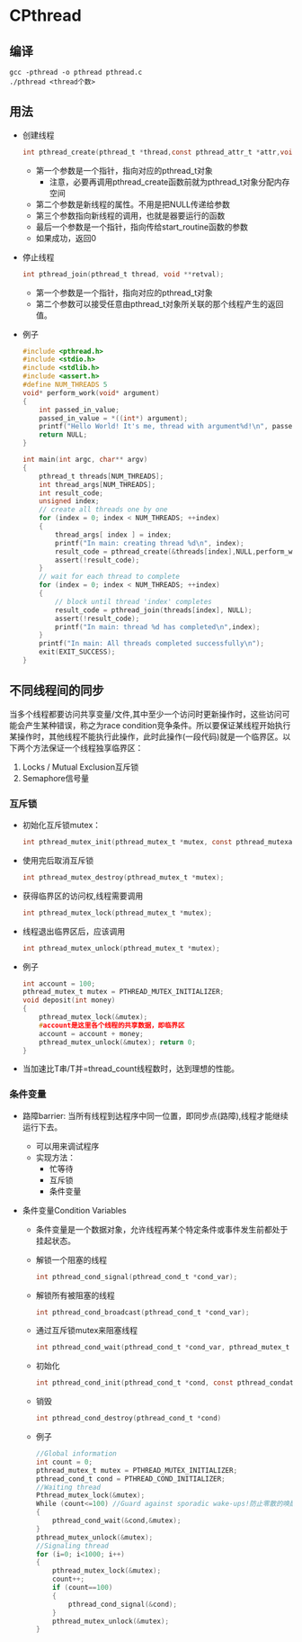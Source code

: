 # CPthread

## 编译

```
gcc -pthread -o pthread pthread.c
./pthread <thread个数>
```

## 用法

- 创建线程

  ```c
  int pthread_create(pthread_t *thread,const pthread_attr_t *attr,void *(*start_routine)(void *), void *arg);
  ```

  - 第一个参数是一个指针，指向对应的pthread_t对象
    - 注意，必要再调用pthread_create函数前就为pthread_t对象分配内存空间
  - 第二个参数是新线程的属性。不用是把NULL传递给参数
  - 第三个参数指向新线程的调用，也就是器要运行的函数
  - 最后一个参数是一个指针，指向传给start_routine函数的参数
  - 如果成功，返回0

- 停止线程

  ```c
  int pthread_join(pthread_t thread, void **retval);
  ```

  - 第一个参数是一个指针，指向对应的pthread_t对象
  - 第二个参数可以接受任意由pthread_t对象所关联的那个线程产生的返回值。

- 例子

  ```c
  #include <pthread.h>
  #include <stdio.h>
  #include <stdlib.h>
  #include <assert.h>
  #define NUM_THREADS 5
  void* perform_work(void* argument)
  {
      int passed_in_value;
      passed_in_value = *((int*) argument);
      printf("Hello World! It's me, thread with argument%d!\n", passed_in_value);
      return NULL;
  }
  
  int main(int argc, char** argv)
  {
      pthread_t threads[NUM_THREADS];
      int thread_args[NUM_THREADS];
      int result_code; 
      unsigned index; 
      // create all threads one by one
      for (index = 0; index < NUM_THREADS; ++index)
      {
          thread_args[ index ] = index;
          printf("In main: creating thread %d\n", index);
          result_code = pthread_create(&threads[index],NULL,perform_work, &thread_args[index]);
          assert(!result_code);
      }
      // wait for each thread to complete
      for (index = 0; index < NUM_THREADS; ++index)
      {
          // block until thread 'index' completes
          result_code = pthread_join(threads[index], NULL);
          assert(!result_code);
          printf("In main: thread %d has completed\n",index);
      }
      printf("In main: All threads completed successfully\n");
      exit(EXIT_SUCCESS);
  } 
  ```


## 不同线程间的同步

当多个线程都要访问共享变量/文件,其中至少一个访问时更新操作时，这些访问可能会产生某种错误，称之为race condition竞争条件。所以要保证某线程开始执行某操作时，其他线程不能执行此操作，此时此操作(一段代码)就是一个临界区。以下两个方法保证一个线程独享临界区：

1. Locks / Mutual     Exclusion互斥锁
2. Semaphore信号量

### 互斥锁

- 初始化互斥锁mutex：

  ```c
  int pthread_mutex_init(pthread_mutex_t *mutex, const pthread_mutexattr_t *attr);
  ```

- 使用完后取消互斥锁

  ```c
  int pthread_mutex_destroy(pthread_mutex_t *mutex);
  ```

- 获得临界区的访问权,线程需要调用

  ```c
  int pthread_mutex_lock(pthread_mutex_t *mutex);
  ```

- 线程退出临界区后，应该调用

  ```C
  int pthread_mutex_unlock(pthread_mutex_t *mutex);
  ```

- 例子

  ```C
  int account = 100;
  pthread_mutex_t mutex = PTHREAD_MUTEX_INITIALIZER;
  void deposit(int money)
  {
      pthread_mutex_lock(&mutex);
      #account是这里各个线程的共享数据，即临界区
      account = account + money;
      pthread_mutex_unlock(&mutex); return 0;
  }
  ```

- 当加速比T串/T并=thread_count线程数时，达到理想的性能。

### 条件变量

- 路障barrier: 当所有线程到达程序中同一位置，即同步点(路障),线程才能继续运行下去。

  - 可以用来调试程序
  - 实现方法：
    - 忙等待
    - 互斥锁
    - 条件变量

- 条件变量Condition Variables

  - 条件变量是一个数据对象，允许线程再某个特定条件或事件发生前都处于挂起状态。

  - 解锁一个阻塞的线程

    ```c
    int pthread_cond_signal(pthread_cond_t *cond_var);

  - 解锁所有被阻塞的线程

    ```C
    int pthread_cond_broadcast(pthread_cond_t *cond_var);
    ```

  - 通过互斥锁mutex来阻塞线程

    ```C
    int pthread_cond_wait(pthread_cond_t *cond_var, pthread_mutex_t *mutex)
    ```

  - 初始化

    ```c
    int pthread_cond_init(pthread_cond_t *cond, const pthread_condattr_t *cond_attr_p)
    ```

  - 销毁

    ```c
    int pthread_cond_destroy(pthread_cond_t *cond)
    ```

  - 例子

    ```C
    //Global information
    int count = 0;
    pthread_mutex_t mutex = PTHREAD_MUTEX_INITIALIZER;
    pthread_cond_t cond = PTHREAD_COND_INITIALIZER;
    //Waiting thread
    Pthread_mutex_lock(&mutex);
    While (count<=100) //Guard against sporadic wake-ups!防止零散的唤醒
    {
        pthread_cond_wait(&cond,&mutex);
    }
    pthread_mutex_unlock(&mutex);
    //Signaling thread
    for (i=0; i<1000; i++)
    {
        pthread_mutex_lock(&mutex);
        count++;
        if (count==100)
        {
            pthread_cond_signal(&cond);
        }
        pthread_mutex_unlock(&mutex);
    }   
    ```

    

